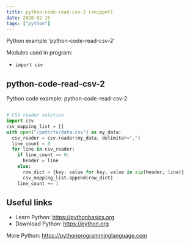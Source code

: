 ```yaml
---
title: python-code-read-csv-2 (snippet)
date: 2020-02-15
tags: ["python"]
---
```

Python example 'python-code-read-csv-2'


Modules used in program: 
* `import csv`

## python-code-read-csv-2

Python code example: python-code-read-csv-2

```python

# CSV reader solution
import csv
csv_mapping_list = []
with open("/path/to/data.csv") as my_data: 
  csv_reader = csv.reader(my_data, delimiter=",") 
  line_count = 0 
  for line in csv_reader: 
    if line_count == 0: 
      header = line 
    else: 
      row_dict = {key: value for key, value in zip(header, line)} 
      csv_mapping_list.append(row_dict) 
    line_count += 1


```

## Useful links

- Learn Python: https://pythonbasics.org
- Download Python: https://python.org

More Python: https://pythonprogramminglanguage.com
